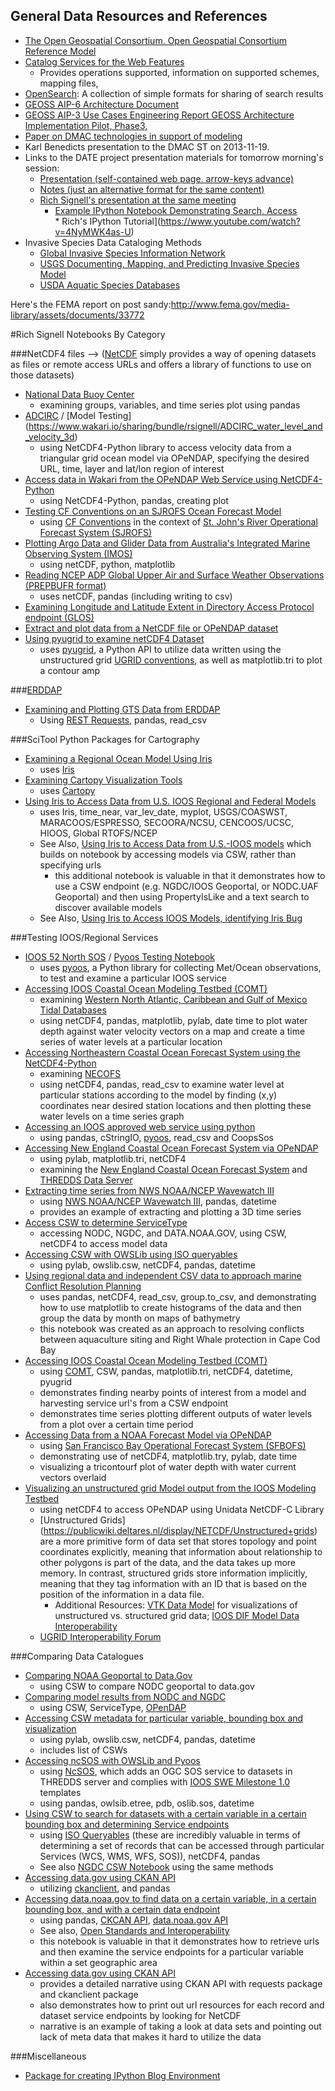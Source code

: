 ## General Data Resources and References
*  [The Open Geospatial Consortium. Open Geospatial Consortium Reference Model](www.opengis.net/doc/orm/2.1.)
*  [Catalog Services for the Web Features](http://docs.geoserver.org/latest/en/user/extensions/csw/features.html)
     *  Provides operations supported, information on supported schemes, mapping files, 
*  [OpenSearch](http://www.opensearch.org/Home): A collection of simple formats for sharing of search results
*  [GEOSS AIP-6 Architecture Document](http://www.earthobservations.org/documents/cfp/201302_geoss_cfp_aip6_architecture.pdf)
*  [GEOSS AIP-3 Use Cases Engineering Report GEOSS Architecture Implementation Pilot, Phase3,](http://www.ogcnetwork.net/pub/ogcnetwork/GEOSS/AIP3/documents/AIP-3_Use_Cases_ER110210.pdf)
*  [Paper on DMAC technologies in support of modeling](https://docs.google.com/a/noaa.gov/file/d/0B8Z5uQGdxxJBcGk2UFlKU1IzOEpfS2NrMHV5M3k0dUlRM1dr/edit)
*  Karl Benedicts presentation to the DMAC ST on 2013-11-19.
*  Links to the DATE project presentation materials for tomorrow morning's session:
    *  [Presentation (self-contained web page. arrow-keys advance)](https://www.dropbox.com/s/ehlu0p3s7caxp8i/presentation.slides.html)
    *   [Notes (just an alternative format for the same content)](https://www.dropbox.com/s/0spmxekonaivneu/presentation.html) 
    *  [Rich Signell's  presentation at the same meeting](https://drive.google.com/file/d/0BzAHlPEEP_ujTHo2MHN0akdPLTA/edit?usp=sharing)
          *  [Example IPython Notebook Demonstrating Search, Access](https://www.wakari.io/sharing/bundle/rsignell/NGDC-CSW-DAP)  
                   *  Rich's IPython Tutorial](https://www.youtube.com/watch?v=4NyMWK4as-U)
*  Invasive Species Data Cataloging Methods
    *  [Global Invasive Species Information Network](http://www.gisin.org/DH.php?WC=/WS/GISIN/GISINDirectory/WebservicesForConsumers.html&WebSiteID=4)
    *  [USGS Documenting, Mapping, and Predicting Invasive Species Model](http://www.fort.usgs.gov/Research/research_tasks.asp?TaskID=2190)
    *  [USDA Aquatic Species Databases](http://www.invasivespeciesinfo.gov/aquatics/databases.shtml)

Here's the FEMA report on post sandy:http://www.fema.gov/media-library/assets/documents/33772

#Rich Signell Notebooks By Category

###NetCDF4 files
--> ([NetCDF](http://www.unidata.ucar.edu/software/netcdf/docs/group__datasets.html) simply provides a way of opening datasets as files or remote access URLs and offers a library of functions to use on those datasets)
*  [National Data Buoy Center](https://www.wakari.io/sharing/bundle/rsignell/ndbc_group_test)
   *  examining groups, variables, and time series plot using pandas
*  [ADCIRC](http://adcirc.org) / [Model Testing] (https://www.wakari.io/sharing/bundle/rsignell/ADCIRC_water_level_and_velocity_3d)
    *  using NetCDF4-Python library to access velocity data from a triangular grid ocean model via OPeNDAP, specifying the desired URL, time, layer and lat/lon region of interest
*  [Access data in Wakari from the OPeNDAP Web Service using NetCDF4-Python](https://www.wakari.io/sharing/bundle/rsignell/opendap_bathy_test)
    *  using NetCDF4-Python, pandas, creating plot 
*  [Testing CF Conventions on an SJROFS Ocean Forecast Model](https://www.wakari.io/sharing/bundle/rsignell/SJROFS)
    * using [CF Conventions](http://cf-pcmdi.llnl.gov) in the context of [St. John's River Operational Forecast System (SJROFS)](http://tidesandcurrents.noaa.gov/ofs/sjofs/sjofs.html)
*  [Plotting Argo Data and Glider Data from Australia's Integrated Marine Observing System (IMOS)](https://www.wakari.io/sharing/bundle/rsignell/IMOS_Demos)
    *  using netCDF, python, matplotlib
*  [Reading NCEP ADP Global Upper Air and Surface Weather Observations (PREPBUFR format)](https://www.wakari.io/sharing/bundle/rsignell/gdas2csv)
    *  uses netCDF, pandas (including writing to csv)
*  [Examining Longitude and Latitude Extent in Directory Access Protocol endpoint (GLOS)](https://www.wakari.io/sharing/bundle/rsignell/glos_range)
*  [Extract and plot data from a NetCDF file or OPeNDAP dataset](https://www.wakari.io/sharing/bundle/rsignell/NetCDF_plot)
*  [Using pyugrid to examine netCDF4 Dataset](https://www.wakari.io/sharing/bundle/rsignell/pyugrid_test)
    *  uses [pyugrid](https://github.com/pyugrid/pyugrid), a Python API to utilize data written using the unstructured grid [UGRID conventions](https://github.com/ugrid-conventions/ugrid-conventions), as well as matplotlib.tri to plot a contour amp

###[ERDDAP](http://coastwatch.pfeg.noaa.gov/erddap/index.html)
*  [Examining and Plotting GTS Data from ERDDAP](https://www.wakari.io/sharing/bundle/rsignell/ERDDAP_GTS_Test)
   *  Using [REST Requests](http://rest.elkstein.org/2008/02/what-is-rest.html), pandas, read_csv

###SciTool Python Packages for Cartography
*  [Examining a Regional Ocean Model Using Iris](https://www.wakari.io/sharing/bundle/rsignell/iris_z_coords)
    *  uses [Iris](http://esc24.github.io/iris/index.html) 
*  [Examining Cartopy Visualization Tools](https://www.wakari.io/sharing/bundle/rsignell/cartopy)
    *  uses [Cartopy](http://scitools.org.uk/cartopy/index.html)
*  [Using Iris to Access Data from U.S. IOOS Regional and Federal Models](https://www.wakari.io/sharing/bundle/rsignell/scitools)
    *  uses Iris, time_near, var_lev_date, myplot, USGS/COASWST, MARACOOS/ESPRESSO, SECOORA/NCSU, CENCOOS/UCSC, HIOOS, Global RTOFS/NCEP 
    *  See Also, [Using Iris to Access Data from U.S.-IOOS models](https://www.wakari.io/sharing/bundle/rsignell/IOOS_Models-CSW) which builds on notebook by accessing models via CSW, rather than specifying urls
        * this additional notebook is valuable in that it demonstrates how to use a CSW endpoint (e.g. NGDC/IOOS Geoportal, or NODC.UAF Geoportal) and then using PropertyIsLike and a text search to discover available models
    *  See Also, [Using Iris to Access IOOS Models, identifying Iris Bug](https://www.wakari.io/sharing/bundle/rsignell/Possible_Iris_bug)

###Testing IOOS/Regional Services
*  [IOOS 52 North SOS](http://ioossos.axiomalaska.com) / [Pyoos Testing Notebook](https://www.wakari.io/sharing/bundle/rsignell/pyoos_axiom)
    *  uses [pyoos](https://pypi.python.org/pypi/pyoos), a Python library for collecting Met/Ocean observations, to test and examine a particular IOOS service
*  [Accessing IOOS Coastal Ocean Modeling Testbed (COMT)](https://www.wakari.io/sharing/bundle/rsignell/ADCIRC_water_level_and_velocity)
    *  examining [Western North Atlantic, Caribbean and Gulf of Mexico Tidal Databases](http://adcirc.org/products/adcirc-tidal-databases/)
    *  using netCDF4, pandas, matplotlib, pylab, date time to plot water depth against water velocity vectors on a map and create a time series of water levels at a particular location
*  [Accessing Northeastern Coastal Ocean Forecast System using the NetCDF4-Python](https://www.wakari.io/sharing/bundle/rsignell/NECOFS_water_levels)
    *  examining [NECOFS](http://www.neracoos.org/datatools/forecast/oceanforecasts)
    *  using netCDF4, pandas, read_csv to examine water level at particular stations according to the model by finding (x,y) coordinates near desired station locations and then plotting these water levels on a time series graph
*  [Accessing an IOOS approved web service using python](https://www.wakari.io/sharing/bundle/rsignell/pyoos)
    *  using pandas, cStringIO, [pyoos](https://pypi.python.org/pypi/pyoos), read_csv and CoopsSos
*  [Accessing New England Coastal Ocean Forecast System via OPeNDAP](https://www.wakari.io/sharing/bundle/rsignell/FVCOM_depth_and_velocity)
    *  using  pylab, matplotlib.tri, netCDF4
    *  examining the [New England Coastal Ocean Forecast System](http://fvcom.smast.umassd.edu/research_projects/NECOFS/) and [THREDDS Data Server](http://www.smast.umassd.edu:8080/thredds/forecasts.html?dataset=gom2_nocache)
*  [Extracting time series from NWS NOAA/NCEP Wavewatch III](https://www.wakari.io/sharing/bundle/rsignell/cf_3d_to_1d)
    *  using [NWS NOAA/NCEP Wavewatch III](http://polar.ncep.noaa.gov/waves/wavewatch/wavewatch.shtml), pandas, datetime
    *  provides an example of extracting and plotting a 3D time series
*  [Access CSW to determine ServiceType](https://www.wakari.io/sharing/bundle/rsignell/Model_search)
    *  accessing NODC, NGDC, and DATA.NOAA.GOV, using CSW, netCDF4 to access model data
*  [Accessing CSW with OWSLib using ISO queryables](https://www.wakari.io/sharing/bundle/rsignell/CATALOG.DATA.GOV-CSW-DAP)
    *  using pylab, owslib.csw, netCDF4, pandas, datetime
*  [Using regional data and independent CSV data to approach marine Conflict Resolution Planning](https://www.wakari.io/sharing/bundle/rsignell/Right_Whale_Sightings)
    *  uses pandas, netCDF4, read_csv, group.to_csv, and demonstrating how to use matplotlib to create histograms of the data and then group the data by month on maps of bathymetry
    *  this notebook was created as an approach to resolving conflicts between aquaculture siting and Right Whale protection in Cape Cod Bay
*  [Accessing IOOS Coastal Ocean Modeling Testbed (COMT)](https://www.wakari.io/sharing/bundle/rsignell/IKE_water_levels)
    *  using [COMT](http://www.ioos.noaa.gov/modeling/testbed.html), CSW, pandas, matplotlib.tri, netCDF4, datetime, pyugrid
    *  demonstrates finding nearby points of interest from a model and harvesting service url's from a CSW endpoint
    *  demonstrates time series plotting different outputs of water levels from a plot over a certain time period
*  [Accessing Data from a NOAA Forecast Model via OPeNDAP](https://www.wakari.io/sharing/bundle/rsignell/SFBOFS_depth_and_velocity)
    *  using [San Francisco Bay Operational Forecast System (SFBOFS)](http://tidesandcurrents.noaa.gov/ofs/sfbofs/sfbofs.html)
    *  demonstrating use of netCDF4, matplotlib.try, pylab, date time
    *  visualizing a tricontourf plot of water depth with water current vectors overlaid
*  [Visualizing an unstructured grid Model output from the IOOS Modeling Testbed](
https://www.wakari.io/sharing/bundle/rsignell/UGRID_Subset_with_time)
    *  using netCDF4 to access OPeNDAP using Unidata NetCDF-C Library
    *  [Unstructured Grids] (https://publicwiki.deltares.nl/display/NETCDF/Unstructured+grids) are a more primitive form of data set that stores topology and point coordinates explicitly, meaning that information about relationship to other polygons is part of the data, and the data takes up more memory.  In contrast, structured grids store information implicitly, meaning that they tag information with an ID that is based on the position of the information in a data file. 
        *  Additional Resources: [VTK Data Model](http://www.paraview.org/Wiki/ParaView/Users_Guide/VTK_Data_Model) for visualizations of unstructured vs. structured grid data; [IOOS DIF Model Data Interoperability](https://geo-ide.noaa.gov/wiki/index.php?title=IOOS_DIF_Model_Data_Interoperability)
    *  [UGRID Interoperability Forum](https://groups.google.com/forum/#!forum/ugrid-interoperability)

###Comparing Data Catalogues
*  [Comparing NOAA Geoportal to Data.Gov](https://www.wakari.io/sharing/bundle/rsignell/NODC_and_Data.gov)
    *  using CSW to compare NODC geoportal to data.gov
*  [Comparing model results from NODC and NGDC](https://www.wakari.io/sharing/bundle/rsignell/Model_check)
    *  using CSW, ServiceType, [OPenDAP](http://docs.opendap.org/index.php/QuickStart)
*  [Accessing CSW metadata for particular variable, bounding box and visualization](https://www.wakari.io/sharing/bundle/rsignell/DATA.NOAA.GOV-CSW-DAP)
    *  using pylab, owslib.csw, netCDF4, pandas, datetime
    *  includes list of CSWs
*  [Accessing ncSOS with OWSLib and Pyoos](https://www.wakari.io/sharing/bundle/rsignell/ncSOS_and_OWSlib_and_pyoos)
    *  using [NcSOS](https://github.com/asascience-open/ncSOS), which adds an OGC SOS service to datasets in THREDDS server and complies with [IOOS SWE Milestone 1.0](https://code.google.com/p/ioostech/source/browse/#svn%2Ftrunk%2Ftemplates%2FMilestone1.0) templates
    *  using pandas, owlsib.etree, pdb, oslib.sos, datetime
*  [Using CSW to search for datasets with a certain variable in a certain bounding box and determining Service endpoints](https://www.wakari.io/sharing/bundle/rsignell/CSW_Testing_ISO_Queryables-USGS)
    *  using [ISO Queryables](http://essi-lab.eu/do/view/GIcat/CSWISO-Ext-Queryables) (these are incredibly valuable in terms of determining a set of records that can be accessed through particular Services (WCS, WMS, WFS, SOS)), netCDF4, pandas
    *  See also [NGDC CSW Notebook](https://www.wakari.io/sharing/bundle/rsignell/NGDC-CSW-DAP) using the same methods
*  [Accessing data.gov using CKAN API](https://www.wakari.io/sharing/bundle/rsignell/CKAN_data_noaa_gov)
    *  utilizing [ckanclient](http://docs.ckan.org/en/ckan-1.4.3/loading_data.html), and pandas
*  [Accessing data.noaa.gov to find data on a certain variable, in a certain bounding box, and with a certain data endpoint](https://www.wakari.io/sharing/bundle/rsignell/CKAN_data_noaa_gov)
    *  using pandas, [CKCAN API](http://docs.ckan.org/en/ckan-2.1/api.html), [data.noaa.gov API](https://data.noaa.gov/api/3)
    *  See also, [Open Standards and Interoperability](http://ckan.org/open-standards/)
    *  this notebook is valuable in that it demonstrates how to retrieve urls and then examine the service endpoints for a particular variable within a set geographic area
*  [Accessing data.gov using CKAN API](https://www.wakari.io/sharing/bundle/rsignell/Testing%20CKAN%20API%20on%20data.gov)
    *  provides a detailed narrative using CKAN API with requests package and ckanclient package
    *  also demonstrates how to print out url resources for each record and dataset service endpoints by looking for NetCDF
    *  narrative is an example of taking a look at data sets and pointing out lack of meta data that makes it hard to utilize the data

###Miscellaneous 
*  [Package for creating IPython Blog Environment](https://www.wakari.io/sharing/bundle/rsignell/blog)